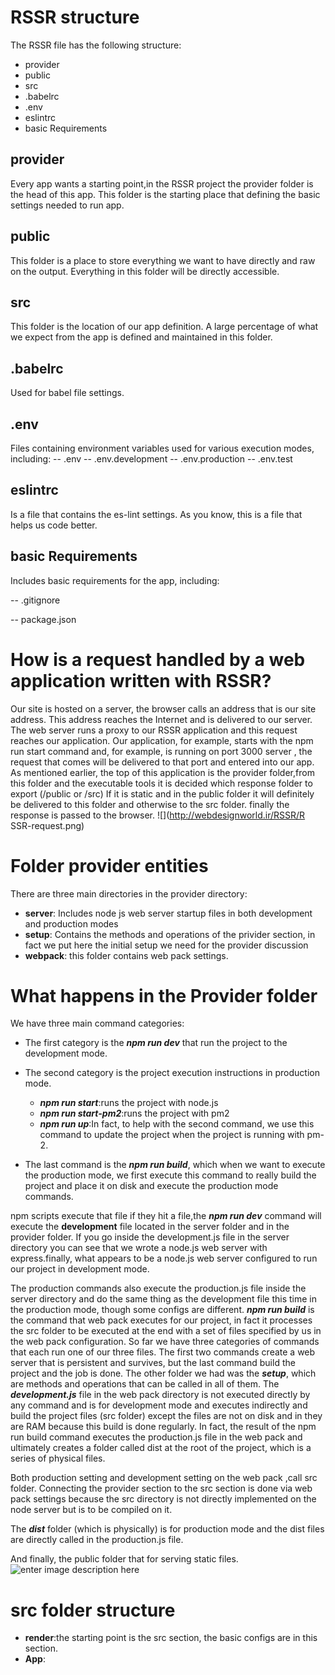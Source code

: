 
# RSSR structure
The RSSR file has the following structure:
* provider
* public
* src
* .babelrc
* .env
* eslintrc
* basic Requirements

## provider
Every app wants a starting point,in the RSSR project the provider folder is the head of this app.
This folder is the starting place that defining the basic settings needed to run app.

## public
This folder is a place to store everything we want to have directly and raw on the output.
Everything in this folder will be directly accessible.

## src
This folder is the location of our app definition.
A large percentage of what we expect from the app is defined and maintained in this folder.

## .babelrc
Used for babel file settings.

## .env
Files containing environment variables used for various execution modes, including:
-- .env
-- .env.development
-- .env.production
-- .env.test

## eslintrc
Is a file that contains the es-lint settings. As you know, this is a file that helps us code better.

## basic Requirements
Includes basic requirements for the app, including:

-- .gitignore

-- package.json


# How is a request handled by a web application written with RSSR?
Our site is hosted on a server, the browser calls an address that is our site address. This address reaches the Internet and is delivered to our server.
The web server runs a proxy to our RSSR application and this request reaches our application.
Our application, for example, starts with the npm run start command and, for example, is running on port 3000 server , the request that comes will be delivered to that port and entered into our app.
As mentioned earlier, the top of this application is the provider folder,from this folder and the executable tools it is decided which response folder to export (/public or /src)
If it is static and in the public folder it will definitely be delivered to this folder and otherwise to the src folder.
finally the response is passed to the browser.
![](http://webdesignworld.ir/RSSR/R
SSR-request.png)
# Folder provider entities
There are three main directories in the provider directory:

 - **server**: Includes node js web server startup files in both development and production modes
 - **setup**: Contains the methods and operations of the privider section, in fact we put here the initial setup we need for the provider discussion
 - **webpack**: this folder contains web pack settings.
 # What happens in the Provider folder
 We have three main command categories:
 
 - The first category is the ***npm run dev*** that run the project to the development mode.
 - The second category is the project execution instructions in production mode.
	 * ***npm run start***:runs the project with node.js
	 * ***npm run start-pm2***:runs the project with pm2
	 * ***npm run up***:In fact, to help with the second command, we use this command to update the project when the project is running with pm-2.
	 
 - The last command is the ***npm run build***, which when we want to execute the production mode, we first execute this command to really build the project and place it on disk and execute the production mode commands.
 
npm scripts execute that file if they hit a file,the ***npm run dev*** command will execute the **development** file located in the server folder and in the provider folder.
If you go inside the development.js file in the server directory you can see that we wrote a node.js web server with express.finally, what appears to be a node.js web server configured to run our project in development mode.

The production commands also execute the production.js file inside the server directory and do the same thing as the development file this time in the production mode, though some configs are different.
***npm run build*** is the command that web pack executes for our project, in fact it processes the src folder to be executed at the end with a set of files specified by us in the web pack configuration.
So far we have three categories of commands that each run one of our three files. The first two commands create a web server that is persistent and survives, but the last command build the project and the job is done.
The other folder we had was the ***setup***, which are methods and operations that can be called in all of them.
The ***development.js*** file in the web pack directory is not executed directly by any command and is for development mode and executes indirectly and build the project files (src folder) except the files are not on disk and in they are RAM because this build is done regularly.
In fact, the result of the npm run build command executes the production.js file in the web pack and ultimately creates a folder called dist at the root of the project, which is a series of physical files.

Both production setting and development setting on the web pack ,call src folder. Connecting the provider section to the src section is done via web pack settings because the src directory is not directly implemented on the node server but is to be compiled on it.

The ***dist*** folder (which is physically) is for production mode and the dist files are directly called in the production.js file.

And finally, the public folder that for serving static files.
![enter image description here](http://webdesignworld.ir/RSSR/RSSR.jpg)

# src folder structure

 - **render**:the starting point is the src section, the basic configs are in this section.
 - **App**: 

<!--stackedit_data:
eyJoaXN0b3J5IjpbMjkyOTQzMjIsLTY3MTk3NDQwOCwxNDc2MD
U1NTkwLC0xMjc2Mjg3MDUxLDg2NDkwOTg1NCwtMjUyNzgzNDY3
LC0xMTY0MDkxODIwLDIzNTI4ODUwOSwtMTg2Mjg4ODc4NCw4OT
AzNTI2ODUsMTQ2NTc5NjQ5MiwtMjQ5ODA1ODA2LDQ4MjUzNDMx
NiwtMTEzODM4NjAwMywtMTUzMTE5MjIyOSwzNTkyNjYzMDgsMT
YyMDMyODk3Miw3MTYwMjYxNjEsLTE5NTk0MTU1MzUsLTE5NTI4
MTAwNjJdfQ==
-->